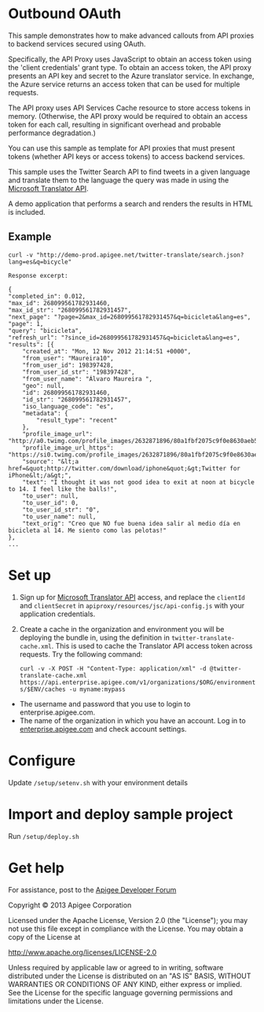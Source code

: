 # Outbound OAuth

This sample demonstrates how to make advanced callouts from API 
proxies to backend services secured using OAuth.

Specifically, the API Proxy uses JavaScript to obtain an access 
token using the 'client credentials' grant type. To obtain an access 
token, the API proxy presents an API key and secret to the Azure 
translator service. In exchange, the Azure service returns an access token 
that can be used for multiple requests.

The API proxy uses API Services Cache resource to store access 
tokens in memory.  (Otherwise, the API proxy would be required to obtain 
an access token for each call, resulting in significant overhead and probable 
performance degradation.)

You can use this sample as template for API proxies that must present tokens (whether 
API keys or access tokens) to access backend services.

This sample uses the Twitter Search API to find tweets in a given language and
translate them to the language the query was made in using the
[Microsoft Translator API](http://www.microsofttranslator.com/dev/).

A demo application that performs a search and renders the results in HTML is included.

## Example

    curl -v "http://demo-prod.apigee.net/twitter-translate/search.json?lang=es&q=bicycle"

    Response excerpt:

    {
    "completed_in": 0.012,
    "max_id": 268099561782931460,
    "max_id_str": "268099561782931457",
    "next_page": "?page=2&max_id=268099561782931457&q=bicicleta&lang=es",
    "page": 1,
    "query": "bicicleta",
    "refresh_url": "?since_id=268099561782931457&q=bicicleta&lang=es",
    "results": [{
        "created_at": "Mon, 12 Nov 2012 21:14:51 +0000",
        "from_user": "Maureira10",
        "from_user_id": 198397428,
        "from_user_id_str": "198397428",
        "from_user_name": "Álvaro Maureira ",
        "geo": null,
        "id": 268099561782931460,
        "id_str": "268099561782931457",
        "iso_language_code": "es",
        "metadata": {
            "result_type": "recent"
        },
        "profile_image_url": "http://a0.twimg.com/profile_images/2632871896/80a1fbf2075c9f0e8630aeb5b8bfcb66_normal.jpeg",
        "profile_image_url_https": "https://si0.twimg.com/profile_images/2632871896/80a1fbf2075c9f0e8630aeb5b8bfcb66_normal.jpeg",
        "source": "&lt;a href=&quot;http://twitter.com/download/iphone&quot;&gt;Twitter for iPhone&lt;/a&gt;",
        "text": "I thought it was not good idea to exit at noon at bicycle to 14. I feel like the balls!",
        "to_user": null,
        "to_user_id": 0,
        "to_user_id_str": "0",
        "to_user_name": null,
        "text_orig": "Creo que NO fue buena idea salir al medio día en bicicleta al 14. Me siento como las pelotas!"
    }, 
    ...

# Set up

1. Sign up for [Microsoft Translator API](http://www.microsofttranslator.com/dev/) access,
and replace the `clientId` and `clientSecret` in `apiproxy/resources/jsc/api-config.js` with your application credentials.

2. Create a cache in the organization and environment you will be deploying the bundle in, using the definition in `twitter-translate-cache.xml`. This is used to cache the Translator API access token across requests. Try the following command:

    ```curl -v -X POST -H "Content-Type: application/xml" -d @twitter-translate-cache.xml https://api.enterprise.apigee.com/v1/organizations/$ORG/environments/$ENV/caches -u myname:mypass```

* The username and password that you use to login to enterprise.apigee.com.
* The name of the organization in which you have an account. Log in to 
 [enterprise.apigee.com](http://enterprise.apigee.com) and check account settings.

# Configure 

Update `/setup/setenv.sh` with your environment details

# Import and deploy sample project

Run `/setup/deploy.sh`

# Get help

For assistance, post to the [Apigee Developer Forum](http://support.apigee.com)

Copyright © 2013 Apigee Corporation

Licensed under the Apache License, Version 2.0 (the "License"); you may not use
this file except in compliance with the License. You may obtain a copy
of the License at

http://www.apache.org/licenses/LICENSE-2.0

Unless required by applicable law or agreed to in writing, software
distributed under the License is distributed on an "AS IS" BASIS,
WITHOUT WARRANTIES OR CONDITIONS OF ANY KIND, either express or implied.
See the License for the specific language governing permissions and
limitations under the License.
